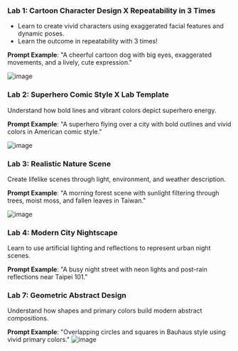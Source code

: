 ### **Lab 1: Cartoon Character Design X Repeatability in 3 Times**

- Learn to create vivid characters using exaggerated facial features and dynamic poses.
- Learn the outcome in repeatability with 3 times!

**Prompt Example**: "A cheerful cartoon dog with big eyes, exaggerated movements, and a lively, cute expression."

![image](https://github.com/user-attachments/assets/0511e7ef-b602-4fbf-9d8a-df56f62027f7)

### **Lab 2: Superhero Comic Style X Lab Template**

Understand how bold lines and vibrant colors depict superhero energy.

**Prompt Example**: "A superhero flying over a city with bold outlines and vivid colors in American comic style."

![image](https://github.com/user-attachments/assets/681c154e-8ad6-4fa5-8e42-0e54de42f720)

### **Lab 3: Realistic Nature Scene**

Create lifelike scenes through light, environment, and weather description.

**Prompt Example**: "A morning forest scene with sunlight filtering through trees, moist moss, and fallen leaves in Taiwan."

![image](https://github.com/user-attachments/assets/ee456f46-5703-4c1c-a062-02b0d9413ef7)

### **Lab 4: Modern City Nightscape**

Learn to use artificial lighting and reflections to represent urban night scenes.

**Prompt Example**: "A busy night street with neon lights and post-rain reflections near Taipei 101."

### **Lab 7: Geometric Abstract Design**

Understand how shapes and primary colors build modern abstract compositions.

**Prompt Example**: "Overlapping circles and squares in Bauhaus style using vivid primary colors."
![image](https://github.com/user-attachments/assets/abef1895-7cc9-4a6a-acb1-536d31151f42)

